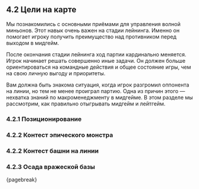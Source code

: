 ## 4.2 Цели на карте

Мы познакомились с основными приёмами для управления волной миньонов. Этот навык очень важен на стадии лейнинга. Именно он помогает игроку получить преимущество над противником перед выходом в мидгейм.

После окончания стадии лейнинга ход партии кардинально меняется. Игрок начинает решать совершенно иные задачи. Он должен больше ориентироваться на командные действия и общее состояние игры, чем на свою личную выгоду и приоритеты.

Вам должна быть знакома ситуация, когда игрок разгромил оппонента на линии, но тем не менее проиграл партию. Одна из причин этого — нехватка знаний по макроменеджменту в мидгейме. В этом разделе мы рассмотрим, как правильно отыгрывать мидгейм и лейтгейм.

### 4.2.1 Позиционирование

### 4.2.2 Контест эпического монстра

### 4.2.2 Контест башни на линии

### 4.2.3 Осада вражеской базы

{pagebreak}
